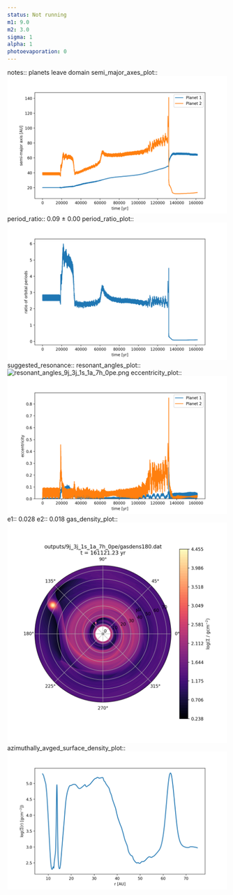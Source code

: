 ```yaml
---
status: Not running
m1: 9.0
m2: 3.0
sigma: 1
alpha: 1
photoevaporation: 0
---
```


notes:: planets leave domain
semi_major_axes_plot:: ![semi_major_axes_9j_3j_1s_1a_7h_0pe.png](plots/semi_major_axes/semi_major_axes_9j_3j_1s_1a_7h_0pe.png)
period_ratio:: 0.09 ± 0.00
period_ratio_plot:: ![period_ratio_9j_3j_1s_1a_7h_0pe.png](plots/period_ratio/period_ratio_9j_3j_1s_1a_7h_0pe.png)
suggested_resonance:: 
resonant_angles_plot:: ![resonant_angles_9j_3j_1s_1a_7h_0pe.png](plots/resonant_angles/resonant_angles_9j_3j_1s_1a_7h_0pe.png)
eccentricity_plot:: ![eccentricity_9j_3j_1s_1a_7h_0pe.png](plots/eccentricity/eccentricity_9j_3j_1s_1a_7h_0pe.png)
e1:: 0.028
e2:: 0.018
gas_density_plot:: ![gas_density_9j_3j_1s_1a_7h_0pe.png](plots/gas_density/gas_density_9j_3j_1s_1a_7h_0pe.png)
azimuthally_avged_surface_density_plot:: ![azimuthally_avged_surface_density_9j_3j_1s_1a_7h_0pe.png](plots/azimuthally_avged_surface_density/azimuthally_avged_surface_density_9j_3j_1s_1a_7h_0pe.png)
